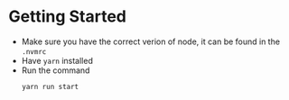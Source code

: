 # Getting Started

- Make sure you have the correct verion of node, it can be found in the `.nvmrc`
- Have `yarn` installed
- Run the command
  ```
  yarn run start
  ```





